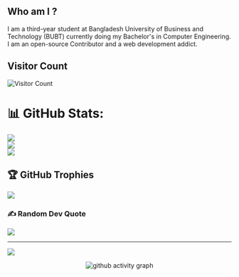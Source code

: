 ## Who am I ?
I am a third-year student at Bangladesh University of Business and Technology (BUBT) currently doing my Bachelor's in Computer Engineering. 
I am an open-source Contributor and a web development addict.

<!--
**nushratliza/nushratliza** is a ✨ _special_ ✨ repository because its `README.md` (this file) appears on your GitHub profile.

Here are some ideas to get you started:

- 🔭 I’m currently working on ...
- 🌱 I’m currently learning ...
- 👯 I’m looking to collaborate on ...
- 🤔 I’m looking for help with ...
- 💬 Ask me about ...
- 📫 How to reach me: ...
- 😄 Pronouns: ...
- ⚡ Fun fact: ...
-->
## Visitor Count
![Visitor Count](https://profile-counter.glitch.me/nushratliza/count.svg)

# 📊 GitHub Stats:
![](https://github-readme-stats.vercel.app/api?username=nushratliza&theme=gotham&hide_border=false&include_all_commits=false&count_private=false)<br/>
![](https://github-readme-streak-stats.herokuapp.com/?user=nushratliza&theme=gotham&hide_border=false)<br/>
![](https://github-readme-stats.vercel.app/api/top-langs/?username=nushratliza&theme=gotham&hide_border=false&include_all_commits=false&count_private=false&layout=compact)

## 🏆 GitHub Trophies
![](https://github-profile-trophy.vercel.app/?username=nushratliza&theme=dracula&no-frame=true&no-bg=false&margin-w=4)

### ✍️ Random Dev Quote
![](https://quotes-github-readme.vercel.app/api?type=horizontal&theme=radical)

---
[![](https://visitcount.itsvg.in/api?id=nushratliza&icon=0&color=0)](https://visitcount.itsvg.in)

<!-- Proudly created with GPRM ( https://gprm.itsvg.in ) -->
 
 <div align="center">
     
     
![github activity graph](https://activity-graph.herokuapp.com/graph?username=nushratliza&theme=dracula&layout=compact&title_color=FF69B4&hide_border=true&area=true)
</div>
 
<div align="center">
